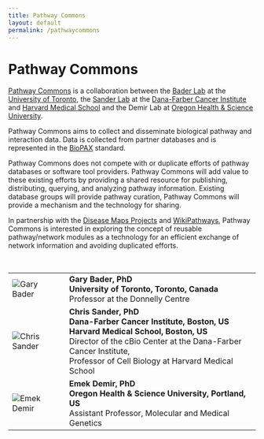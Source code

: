 ```yaml
---
title: Pathway Commons
layout: default
permalink: /pathwaycommons
---
```


<h1>Pathway Commons</h1>

<p><a href="http://www.pathwaycommons.org/">Pathway Commons</a> is a collaboration between the <a href="http://baderlab.org/">Bader Lab</a> at the <a href="https://www.utoronto.ca/">University of Toronto</a>, the <a href="http://www.sanderlab.org/#/">Sander Lab</a> at the <a href="http://www.dana-farber.org/">Dana-Farber Cancer Institute</a> and <a href="https://hms.harvard.edu/">Harvard Medical School</a> and the Demir Lab at <a href="http://www.ohsu.edu/xd/">Oregon Health & Science University</a>.</p>

<p>Pathway Commons aims to collect and disseminate biological pathway and interaction data. Data is collected from partner databases and is represented in the <a href="http://biopax.org/" target="_blank">BioPAX</a> standard.</p>

<p>Pathway Commons does not compete with or duplicate efforts of pathway databases or software tool providers. Pathway Commons will add value to these existing efforts by providing a shared resource for publishing, distributing, querying, and analyzing pathway information. Existing database groups will provide pathway curation, Pathway Commons will provide a mechanism and the technology for sharing.</p>

<p>In partnership with the <a href="http://disease-maps.org/" target="_blank">Disease Maps Projects</a> and <a href="http://www.wikipathways.org/index.php/WikiPathways" target="_blank">WikiPathways</a>, Pathway Commons is interested in exploring the concept of reusable pathway/network modules as a technology for an efficient exchange of network information and avoiding duplicated efforts.</p>

<br />
<table>
<tr>
<td style="width: 100px;"><img src="../images/team/GaryBader.jpg" alt="Gary Bader" /></td>
<td><strong>Gary Bader, PhD</strong><br />
<strong>University of Toronto, Toronto, Canada</strong><br />
Professor at the Donnelly Centre</td>
</tr>
<tr>
<td><img src="../images/team/ChrisSander.jpg" alt="Chris Sander" /></td>
<td><strong>Chris Sander, PhD</strong><br />
<strong>Dana-Farber Cancer Institute, Boston, US<br />
Harvard Medical School, Boston, US</strong><br />
Director of the cBio Center at the Dana-Farber Cancer Institute, <br />
Professor of Cell Biology at Harvard Medical School</td>
</tr>
<tr>
<td><img src="../images/team/EmekDemir.jpg" alt="Emek Demir" /></td>
<td><strong>Emek Demir, PhD</strong><br />
<strong>Oregon Health & Science University, Portland, US</strong><br />
Assistant Professor, Molecular and Medical Genetics</td>
</tr>
</table>
